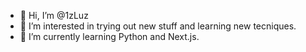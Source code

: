 - 👋 Hi, I’m @1zLuz
- 👀 I’m interested in trying out new stuff and learning new tecniques.
- 🌱 I’m currently learning Python and Next.js.

<!---
1zLuz/1zLuz is a ✨ special ✨ repository because its `README.md` (this file) appears on your GitHub profile.
You can click the Preview link to take a look at your changes.
--->
